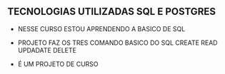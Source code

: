 ## TECNOLOGIAS UTILIZADAS SQL E POSTGRES 

- NESSE CURSO ESTOU APRENDENDO A BASICO DE SQL 
-  PROJETO FAZ OS TRES COMANDO BASICO DO SQL CREATE READ UPDADATE DELETE 

- É UM PROJETO DE CURSO 

